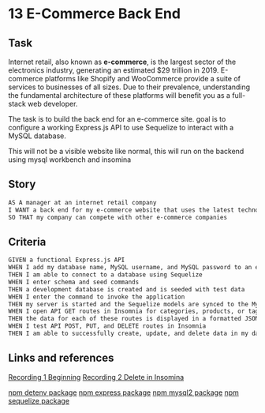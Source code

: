 # 13 E-Commerce Back End

## Task

Internet retail, also known as **e-commerce**, is the largest sector of the electronics industry, generating an estimated $29 trillion in 2019. E-commerce platforms like Shopify and WooCommerce provide a suite of services to businesses of all sizes. Due to their prevalence, understanding the fundamental architecture of these platforms will benefit you as a full-stack web developer.

The task is to build the back end for an e-commerce site. goal is to configure a working Express.js API to use Sequelize to interact with a MySQL database.

This will not be a visible website like normal, this will run on the backend using mysql workbench and insomina

## Story

```md
AS A manager at an internet retail company
I WANT a back end for my e-commerce website that uses the latest technologies
SO THAT my company can compete with other e-commerce companies
```

## Criteria

```md
GIVEN a functional Express.js API
WHEN I add my database name, MySQL username, and MySQL password to an environment variable file
THEN I am able to connect to a database using Sequelize
WHEN I enter schema and seed commands
THEN a development database is created and is seeded with test data
WHEN I enter the command to invoke the application
THEN my server is started and the Sequelize models are synced to the MySQL database
WHEN I open API GET routes in Insomnia for categories, products, or tags
THEN the data for each of these routes is displayed in a formatted JSON
WHEN I test API POST, PUT, and DELETE routes in Insomnia
THEN I am able to successfully create, update, and delete data in my database
```
## Links and references
[Recording 1 Beginning](https://watch.screencastify.com/v/Ujh9HwU6mSUOts4kNpFd)
[Recording 2 Delete in Insomina](https://watch.screencastify.com/v/QgTe5PFwkJ4wamyfOsKH)

[npm detenv package](https://www.npmjs.com/package/dotenv)
[npm express package](https://www.npmjs.com/package/express)
[npm mysql2 package](https://www.npmjs.com/package/mysql2)
[npm sequelize package](https://www.npmjs.com/package/sequelize)